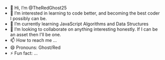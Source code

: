 - 👋 Hi, I’m @TheRedGhost25
- 👀 I’m interested in learning to code better, and becoming the best coder I possibly can be.
- 🌱 I’m currently learning JavaScript Algorithms and Data Structures 
- 💞️ I’m looking to collaborate on anything interesting honestly. If I can be an asset then I'll be one.
- 📫 How to reach me ...
- 😄 Pronouns: Ghost/Red
- ⚡ Fun fact: ...

<!---
TheRedGhost25/TheRedGhost25 is a ✨ special ✨ repository because its `README.md` (this file) appears on your GitHub profile.
You can click the Preview link to take a look at your changes.
--->
